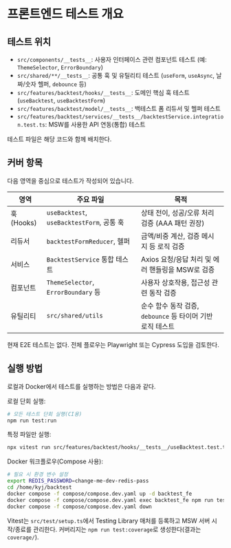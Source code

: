 # 프론트엔드 테스트 개요

## 테스트 위치

- `src/components/__tests__`: 사용자 인터페이스 관련 컴포넌트 테스트 (예: `ThemeSelector`, `ErrorBoundary`)
- `src/shared/**/__tests__`: 공통 훅 및 유틸리티 테스트 (`useForm`, `useAsync`, 날짜/숫자 헬퍼, `debounce` 등)
- `src/features/backtest/hooks/__tests__`: 도메인 핵심 훅 테스트 (`useBacktest`, `useBacktestForm`)
- `src/features/backtest/model/__tests__`: 백테스트 폼 리듀서 및 헬퍼 테스트
- `src/features/backtest/services/__tests__/backtestService.integration.test.ts`: MSW를 사용한 API 연동(통합) 테스트

테스트 파일은 해당 코드와 함께 배치한다.

## 커버 항목

다음 영역을 중심으로 테스트가 작성되어 있습니다.

| 영역 | 주요 파일 | 목적 |
|------|-----------|------|
| 훅 (Hooks) | `useBacktest`, `useBacktestForm`, 공통 훅 | 상태 전이, 성공/오류 처리 검증 (AAA 패턴 권장) |
| 리듀서 | `backtestFormReducer`, 헬퍼 | 금액/비중 계산, 검증 메시지 등 로직 검증 |
| 서비스 | `BacktestService` 통합 테스트 | Axios 요청/응답 처리 및 에러 핸들링을 MSW로 검증 |
| 컴포넌트 | `ThemeSelector`, `ErrorBoundary` 등 | 사용자 상호작용, 접근성 관련 동작 검증 |
| 유틸리티 | `src/shared/utils` | 순수 함수 동작 검증, `debounce` 등 타이머 기반 로직 테스트 |

현재 E2E 테스트는 없다. 전체 플로우는 Playwright 또는 Cypress 도입을 검토한다.

## 실행 방법

로컬과 Docker에서 테스트를 실행하는 방법은 다음과 같다.

로컬 단회 실행:

```bash
# 모든 테스트 단회 실행(CI용)
npm run test:run
```

특정 파일만 실행:

```bash
npx vitest run src/features/backtest/hooks/__tests__/useBacktest.test.ts
```

Docker 워크플로우(Compose 사용):

```bash
# 필요 시 환경 변수 설정
export REDIS_PASSWORD=change-me-dev-redis-pass
cd /home/kyj/backtest
docker compose -f compose/compose.dev.yaml up -d backtest_fe
docker compose -f compose/compose.dev.yaml exec backtest_fe npm run test:run
docker compose -f compose/compose.dev.yaml down
```

Vitest는 `src/test/setup.ts`에서 Testing Library 매처를 등록하고 MSW 서버 시작/종료를 관리한다. 커버리지는 `npm run test:coverage`로 생성한다(결과는 `coverage/`).
